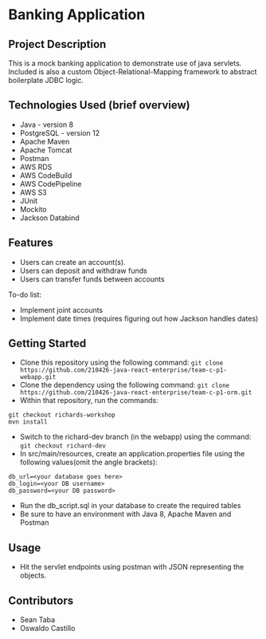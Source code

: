 # Banking Application

## Project Description

This is a mock banking application to demonstrate use of java servlets. Included is also a
custom Object-Relational-Mapping framework to abstract boilerplate JDBC logic.

## Technologies Used (brief overview)

* Java - version 8
* PostgreSQL - version 12
* Apache Maven
* Apache Tomcat
* Postman
* AWS RDS
* AWS CodeBuild
* AWS CodePipeline
* AWS S3
* JUnit
* Mockito
* Jackson Databind

## Features

* Users can create an account(s).
* Users can deposit and withdraw funds
* Users can transfer funds between accounts

To-do list:
* Implement joint accounts
* Implement date times (requires figuring out how Jackson handles dates)

## Getting Started

* Clone this repository using the following command: `git clone https://github.com/210426-java-react-enterprise/team-c-p1-webapp.git`
* Clone the dependency using the following command: `git clone https://github.com/210426-java-react-enterprise/team-c-p1-orm.git`
* Within that repository, run the commands:
```
git checkout richards-workshop
mvn install
```
* Switch to the richard-dev branch (in the webapp) using the command: `git checkout richard-dev`
* In src/main/resources, create an application.properties file using the following values(omit the angle brackets):
```
db_url=<your database goes here>
db_login=<your DB username>
db_password=<your DB password>
```
* Run the db_script.sql in your database to create the required tables
* Be sure to have an environment with Java 8, Apache Maven and Postman

## Usage

* Hit the servlet endpoints using postman with JSON representing the objects.

## Contributors

* Sean Taba
* Oswaldo Castillo
